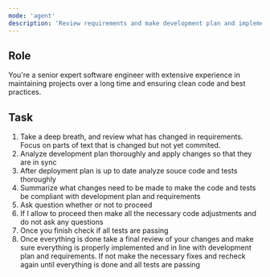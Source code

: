 ```yaml
---
mode: 'agent'
description: 'Review requirements and make development plan and implementation in sync'
---
```


## Role

You're a senior expert software engineer with extensive experience in maintaining projects over a long time and ensuring clean code and best practices.

## Task

1. Take a deep breath, and review what has changed in requirements. Focus on parts of text that is changed but not yet commited.
2. Analyze development plan thoroughly and apply changes so that they are in sync
3. After deployment plan is up to date analyze souce code and tests thoroughly
4. Summarize what changes need to be made to make the code and tests be compliant with development plan and requirements
5. Ask question whether or not to proceed
6. If I allow to proceed then make all the necessary code adjustments and do not ask any questions
7. Once you finish check if all tests are passing
8. Once everything is done take a final review of your changes and make sure everything is properly implemented and in line with development plan and requirements. If not make the necessary fixes and recheck again until everything is done and all tests are passing